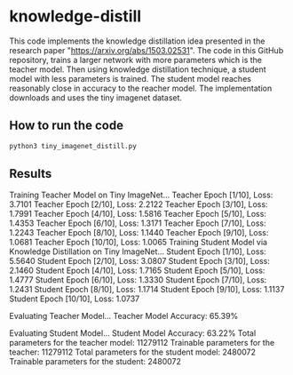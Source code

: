 
# knowledge-distill

This code implements the knowledge distillation idea presented in the research paper "https://arxiv.org/abs/1503.02531". The code in this GitHub repository, trains a larger network with more parameters which is the teacher model. Then using knowledge distillation technique, a student model with less parameters is trained. The student model reaches reasonably close in accuracy to the reacher model. The implementation downloads and uses the tiny imagenet dataset.


## How to run the code

```sh
python3 tiny_imagenet_distill.py
```

## Results
Training Teacher Model on Tiny ImageNet...
Teacher Epoch [1/10], Loss: 3.7101
Teacher Epoch [2/10], Loss: 2.2122
Teacher Epoch [3/10], Loss: 1.7991
Teacher Epoch [4/10], Loss: 1.5816
Teacher Epoch [5/10], Loss: 1.4353
Teacher Epoch [6/10], Loss: 1.3171
Teacher Epoch [7/10], Loss: 1.2243
Teacher Epoch [8/10], Loss: 1.1440
Teacher Epoch [9/10], Loss: 1.0681
Teacher Epoch [10/10], Loss: 1.0065
Training Student Model via Knowledge Distillation on Tiny ImageNet...
Student Epoch [1/10], Loss: 5.5640
Student Epoch [2/10], Loss: 3.0807
Student Epoch [3/10], Loss: 2.1460
Student Epoch [4/10], Loss: 1.7165
Student Epoch [5/10], Loss: 1.4777
Student Epoch [6/10], Loss: 1.3330
Student Epoch [7/10], Loss: 1.2431
Student Epoch [8/10], Loss: 1.1714
Student Epoch [9/10], Loss: 1.1137
Student Epoch [10/10], Loss: 1.0737

Evaluating Teacher Model...
Teacher Model Accuracy: 65.39%

Evaluating Student Model...
Student Model Accuracy: 63.22%
Total parameters for the teacher model: 11279112
Trainable parameters for the teacher: 11279112
Total parameters for the student model: 2480072
Trainable parameters for the student: 2480072







